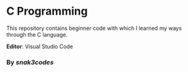 # C Programming


This repository contains beginner code with which I learned my ways through the C language.

__Editor__: Visual Studio Code

### By *snak3codes*